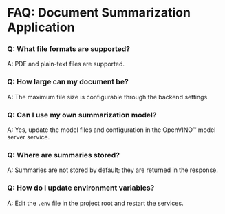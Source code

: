 # FAQ: Document Summarization Application

### Q: What file formats are supported?
A: PDF and plain-text files are supported.

### Q: How large can my document be?
A: The maximum file size is configurable through the backend settings.

### Q: Can I use my own summarization model?
A: Yes, update the model files and configuration in the  OpenVINO™ model server service.

### Q: Where are summaries stored?
A: Summaries are not stored by default; they are returned in the response.

### Q: How do I update environment variables?
A: Edit the `.env` file in the project root and restart the services.
